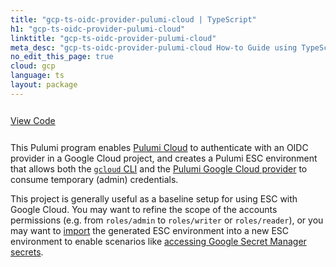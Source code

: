```yaml
---
title: "gcp-ts-oidc-provider-pulumi-cloud | TypeScript"
h1: "gcp-ts-oidc-provider-pulumi-cloud"
linktitle: "gcp-ts-oidc-provider-pulumi-cloud"
meta_desc: "gcp-ts-oidc-provider-pulumi-cloud How-to Guide using TypeScript"
no_edit_this_page: true
cloud: gcp
language: ts
layout: package
---
```


<!-- WARNING: this page was generated by a tool. Do not edit it by hand. -->
<!-- To change it, please see https://github.com/pulumi/registry/tree/master/tools/mktutorial. -->

<p class="mb-4 inline-flex items-center">
    <a class="rounded-md font-display text-lg text-white bg-white border-2 border-blue-600 px-3 mr-2 whitespace-no-wrap hover:text-white" style="height: 45px; line-height: 41px;" href="https://github.com/pulumi/examples/tree/master/gcp-ts-oidc-provider-pulumi-cloud" target="_blank">
        <span class="flex items-center">
            <i class="fab fa-github pr-1.5"></i>
            <span>View Code</span>
        </span>
    </a>
</p>


This Pulumi program enables [Pulumi Cloud](https://app.pulumi.com) to authenticate with an OIDC provider in a Google Cloud project, and creates a Pulumi ESC environment that allows both the [`gcloud` CLI](https://cloud.google.com/sdk/gcloud) and the [Pulumi Google Cloud provider](https://www.pulumi.com/registry/packages/gcp/) to consume temporary (admin) credentials.

This project is generally useful as a baseline setup for using ESC with Google Cloud. You may want to refine the scope of the accounts permissions (e.g. from `roles/admin` to `roles/writer` or `roles/reader`), or you may want to [import](https://www.pulumi.com/docs/esc/get-started/import-environments/) the generated ESC environment into a new ESC environment to enable scenarios like [accessing Google Secret Manager secrets](https://www.pulumi.com/docs/esc/integrations/dynamic-secrets/gcp-secrets/).

